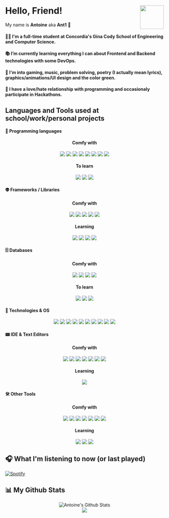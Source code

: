 # Hello, Friend!  <img align="right" height="75px" src="https://cdn.discordapp.com/attachments/626937929121529896/820101529692405790/53bf53eb8b91d0990ddc32cbc30becee222.png">

My name is **Antoine** aka **Ant1** 🍯 

#### 👨‍💻 I'm a full-time student at Concordia's Gina Cody School of Engineering and Computer Science.
#### 📚 I’m currently learning everything I can about Frontend and Backend technologies with some DevOps.
#### 💚 I'm into gaming, music, problem solving, poetry (I actually mean lyrics), graphics/animations/UI design and the color green.
#### 🤡 I have a love/hate relationship with programming and occasionaly participate in Hackathons. 


## Languages and Tools used at school/work/personal projects

#### 🤖 Programming languages <br />
<h4 align="center"> Comfy with</h4>
<p  align="center">
<img src="https://img.shields.io/badge/-Java-144a41?style=for-the-badge&logo=Java&logoColor=FFA518">
<img src="http://img.shields.io/badge/-Python-144a41?style=for-the-badge&logo=python">
<img src="https://img.shields.io/badge/-JavaScript-144a41?style=for-the-badge&logo=javascript">
<img src="https://img.shields.io/badge/-HTML5-144a41?style=for-the-badge&logo=HTML5">
<img src="https://img.shields.io/badge/-CSS3-144a41?style=for-the-badge&logo=css3">
<img src="https://img.shields.io/badge/-SCSS-144a41?style=for-the-badge&logo=SASS">
<img src="https://img.shields.io/badge/-Markdown-144a41?style=for-the-badge&logo=markdown&logoColor=000000">
<img src="https://img.shields.io/badge/-Latex-144a41?style=for-the-badge&logo=latex">
</p>
<h4 align="center"> To learn</h4>
<p  align="center">
<img src="https://img.shields.io/badge/-PHP-144a41?style=for-the-badge&logo=Php">
<img src="http://img.shields.io/badge/-Ruby-144a41?style=for-the-badge&logo=Ruby&logoColor=CC342D">
<img src="http://img.shields.io/badge/-TypeScript-144a41?style=for-the-badge&logo=typescript">
</p>
 
#### 👽 Frameworks / Libraries  <br />
<h4 align="center"> Comfy with</h4>
<p  align="center">
<img src="https://img.shields.io/badge/-Flask-144a41?style=for-the-badge&logo=flask">
<img src="https://img.shields.io/badge/-React-144a41?style=for-the-badge&logo=react">
<img src="https://img.shields.io/badge/-Material_UI-144a41?style=for-the-badge&logo=material-ui">
<img src="https://img.shields.io/badge/-Bootstrap-144a41?style=for-the-badge&logo=bootstrap">
<img src="https://img.shields.io/badge/-bulma-144a41?style=for-the-badge&logo=bulma">
</p>
<h4 align="center"> Learning</h4>
<p  align="center">
<img src="https://img.shields.io/badge/-Tailwind Css-144a41?style=for-the-badge&logo=tailwind-css">
<img src="https://img.shields.io/badge/-Vue JS-144a41?style=for-the-badge&logo=Vue-dot-js">
<img src="https://img.shields.io/badge/-Numpy-144a41?style=for-the-badge&logo=Numpy">
<img src="https://img.shields.io/badge/-GraphQL-144a41?style=for-the-badge&logo=GraphQl">

</p>


#### 🗄️ Databases 
<h4 align="center"> Comfy with</h4>
<p  align="center">
<img src="https://img.shields.io/badge/-PostgreSQL-144a41?style=for-the-badge&logo=postgresql&logoColor=0273B7">
<img src="http://img.shields.io/badge/-MySQL-144a41?style=for-the-badge&logo=mysql&logoColor=white">
<img src="https://img.shields.io/badge/-Firebase-144a41?style=for-the-badge&logo=Firebase">
<img src="https://img.shields.io/badge/-BigQuery-144a41?style=for-the-badge&logo=google-cloud">
</p>
<h4 align="center"> To learn</h4>
<p  align="center">
<img src="https://img.shields.io/badge/-Mongo DB-144a41?style=for-the-badge&logo=mongodb">
<img src="http://img.shields.io/badge/-Ruby-144a41?style=for-the-badge&logo=Ruby&logoColor=CC342D">
<img src="http://img.shields.io/badge/-TypeScript-144a41?style=for-the-badge&logo=typescript">
</p>
 

#### 💾 Technologies & OS <br />
<p  align="center">
<img src="https://img.shields.io/badge/-Postman-144a41?style=for-the-badge&logo=postman">
<img src="https://img.shields.io/badge/-Git-144a41?style=for-the-badge&logo=git">
<img src="https://img.shields.io/badge/-GitHub-144a41?style=for-the-badge&logo=github">
<img src="https://img.shields.io/badge/-Docker-144a41?style=for-the-badge&logo=docker&logoColor=2496ed">
<img src="https://img.shields.io/badge/-Kubernetes-144a41?style=for-the-badge&logo=Kubernetes">
<img src="https://img.shields.io/badge/-Google_Cloud_Platform-144a41?style=for-the-badge&logo=google-cloud">
<img src="https://img.shields.io/badge/-Vercel-144a41?style=for-the-badge&logo=Vercel">
<img src="https://img.shields.io/badge/-Ubuntu-144a41?style=for-the-badge&logo=ubuntu">
<img src="https://img.shields.io/badge/-Manjaro-144a41?style=for-the-badge&logo=manjaro">
<img src="https://img.shields.io/badge/-Windows-144a41?style=for-the-badge&logo=windows&logoColor=0080ff">
</p>



#### 📟 IDE & Text Editors <br />
<h4 align="center"> Comfy with</h4>
<p  align="center">
<img src="https://img.shields.io/badge/-Eclipse-144a41?style=for-the-badge&logo=eclipse-ide&logoColor=2C2255">
<img src="https://img.shields.io/badge/-IntelliJ-144a41?style=for-the-badge&logo=IntelliJ-idea&logoColor=000000">
<img src="https://img.shields.io/badge/-Pycharm-144a41?style=for-the-badge&logo=Pycharm&logoColor=000000">
<img src="https://img.shields.io/badge/-C Lion-144a41?style=for-the-badge&logo=clion&logoColor=000000">
<img src="https://img.shields.io/badge/-Atom-144a41?style=for-the-badge&logo=atom&logoColor=66595C">
<img src="http://img.shields.io/badge/-VS%20Code-144a41?style=for-the-badge&logo=visual-studio-code&logoColor=2496ed">
<img src="https://img.shields.io/badge/-Notion-144a41?style=for-the-badge&logo=Notion&logoColor=000000">
</p>
<h4 align="center"> Learning</h4>
<p  align="center">
<img src="https://img.shields.io/badge/-Jupyter-144a41?style=for-the-badge&logo=jupyter">
</p>
 
#### 🛠 Other Tools <br />
<h4 align="center"> Comfy with</h4>
<p  align="center">
<img src="https://img.shields.io/badge/-Illustrator-144a41?style=for-the-badge&logo=adobe-illustrator&logoColor=FF9A00">
<img src="https://img.shields.io/badge/-Photoshop-144a41?style=for-the-badge&logo=adobe-photoshop&logoColor=31A8FF">
<img src="https://img.shields.io/badge/-XD-144a41?style=for-the-badge&logo=adobe-xd&logoColor=FF61F6">
<img src="https://img.shields.io/badge/-After Effects-144a41?style=for-the-badge&logo=adobe-after-effects&logoColor=9999FF">
<img src="https://img.shields.io/badge/-Figma-144a41?style=for-the-badge&logo=Figma">
<img src="https://img.shields.io/badge/-Trello-144a41?style=for-the-badge&logo=trello&logoColor=0080ff">
<img src="https://img.shields.io/badge/-Prezi-144a41?style=for-the-badge&logo=prezi&logoColor=0080ff">
</p>
<h4 align="center"> Learning</h4>
<p  align="center">
<img src="https://img.shields.io/badge/-Blender-144a41?style=for-the-badge&logo=Blender">
<img src="https://img.shields.io/badge/-Cinema 4D-144a41?style=for-the-badge&logo=cinema-4d&logoColor=011A6A">
<img src="https://img.shields.io/badge/-Spark AR-144a41?style=for-the-badge&logo=spark-ar&logoColor=FF5C83">

</p>

<!----------Currently playing song, using Novak's repo and spotitfy API  -->
## 🎧 What I'm listening to now (or last played) 

[![Spotify](https://novatorem-antoineassal.vercel.app/api/spotify)](https://open.spotify.com/user/Antoine.assal)


<!-----------Github stats, using my instance of a vercel app running https://github.com/anuraghazra/github-readme-stats -->

## 📊 My Github Stats

<p align="center">
<img alt="Antoine's Github Stats" src="https://github-readme-stats-antoineassal.vercel.app/api?username=AntoineAssal&show_icons=true&hide_border=true&theme=gotham&count_private=true" /> <br>
<img src="https://estruyf-github.azurewebsites.net/api/VisitorHit?user=AntoineAssal&repo=AntoineAssal&countColor=#21796b" />

<p>
 
 
 <!----
<img align="right" alt="Antoine's most used langauges" src="https://github-readme-stats-antoineassal.vercel.app/api/top-langs/?username=AntoineAssal&layout=compact&ytheme=gotham" />
-->

